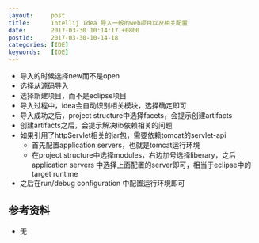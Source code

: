 ```yaml
---
layout:     post
title:      Intellij Idea 导入一般的web项目以及相关配置
date:       2017-03-30 10:14:17 +0800
postId:     2017-03-30-10-14-18
categories: [IDE]
keywords:   [IDE]
---
```


* 导入的时候选择new而不是open
* 选择从源码导入
* 选择新建项目，而不是eclipse项目
* 导入过程中，idea会自动识别相关模块，选择确定即可
* 导入成功之后，project structure中选择facets，会提示创建artifacts
* 创建artifacts之后，会提示解决lib依赖相关的问题
* 如果引用了httpServlet相关的jar包，需要依赖tomcat的servlet-api
    - 首先配置application servers，也就是tomcat运行环境
    - 在project structure中选择modules，右边加号选择liberary，之后application servers
    中选择上面配置的server即可，相当于eclipse中的target runtime
* 之后在run/debug configuration 中配置运行环境即可

## 参考资料

* 无
